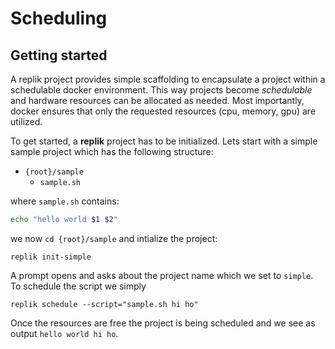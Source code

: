 # Scheduling

## Getting started
A replik project provides simple scaffolding to encapsulate a project within a schedulable docker environment.
This way projects become *schedulable* and hardware resources can be allocated as needed.
Most importantly, docker ensures that only the requested resources (cpu, memory, gpu) are utilized.

To get started, a **replik** project has to be initialized.
Lets start with a simple sample project which has the following structure:

* ```{root}/sample```
  * ```sample.sh```

where ```sample.sh``` contains:
```bash
echo "hello world $1 $2"
```

we now ```cd {root}/sample``` and intialize the project:
```
replik init-simple
```
A prompt opens and asks about the project name which we set to ```simple```.
To schedule the script we simply
```
replik schedule --script="sample.sh hi ho"
```
Once the resources are free the project is being scheduled and we see as output ```hello world hi ho```.
